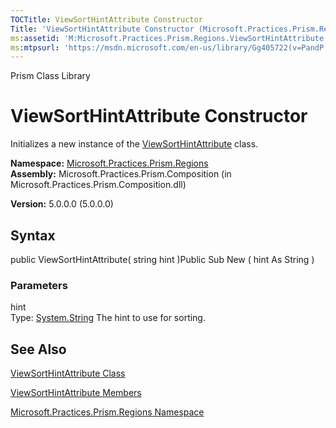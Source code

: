 ```yaml
---
TOCTitle: ViewSortHintAttribute Constructor
Title: 'ViewSortHintAttribute Constructor (Microsoft.Practices.Prism.Regions)'
ms:assetid: 'M:Microsoft.Practices.Prism.Regions.ViewSortHintAttribute.\#ctor(System.String)'
ms:mtpsurl: 'https://msdn.microsoft.com/en-us/library/Gg405722(v=PandP.50)'
---
```


Prism Class Library

ViewSortHintAttribute Constructor
=================================

Initializes a new instance of the [ViewSortHintAttribute](https://msdn.microsoft.com/t:microsoft.practices.prism.regions.viewsorthintattribute) class.

**Namespace:** [Microsoft.Practices.Prism.Regions](https://msdn.microsoft.com/n:microsoft.practices.prism.regions)
**Assembly:** Microsoft.Practices.Prism.Composition (in Microsoft.Practices.Prism.Composition.dll)

**Version:** 5.0.0.0 (5.0.0.0)

## Syntax


<span id="syntaxToggle"></span>public ViewSortHintAttribute( string hint )Public Sub New ( hint As String )

### Parameters

hint  
Type: [System.String](http://msdn2.microsoft.com/en-us/library/s1wwdcbf)
The hint to use for sorting.

See Also
--------


[ViewSortHintAttribute Class](https://msdn.microsoft.com/t:microsoft.practices.prism.regions.viewsorthintattribute)

[ViewSortHintAttribute Members](https://msdn.microsoft.com/allmembers.t:microsoft.practices.prism.regions.viewsorthintattribute)

[Microsoft.Practices.Prism.Regions Namespace](https://msdn.microsoft.com/n:microsoft.practices.prism.regions)

